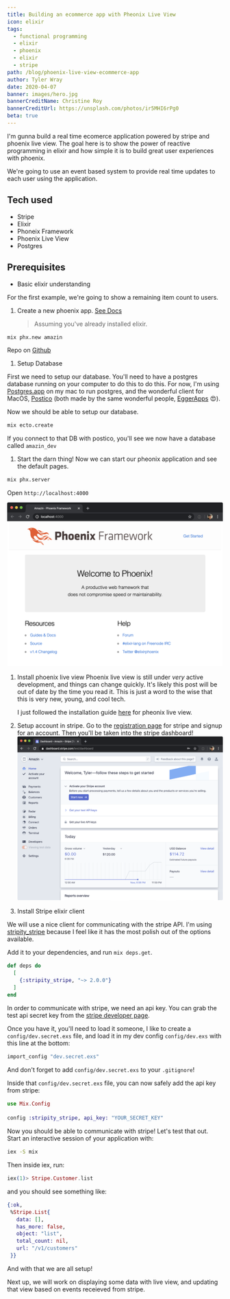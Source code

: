 ```yaml
---
title: Building an ecommerce app with Pheonix Live View
icon: elixir
tags:
  - functional programming
  - elixir
  - phoenix
  - elixir
  - stripe
path: /blog/phoenix-live-view-ecommerce-app
author: Tyler Wray
date: 2020-04-07
banner: images/hero.jpg
bannerCreditName: Christine Roy
bannerCreditUrl: https://unsplash.com/photos/ir5MHI6rPg0
beta: true
---
```


I'm gunna build a real time ecomerce application powered by stripe and phoenix live view.
The goal here is to show the power of reactive programming in elixir and how simple it is to build
great user experiences with phoenix.

We're going to use an event based system to provide real time updates to each user using the application.

## Tech used

- Stripe
- Elixir
- Phoneix Framework
- Phoenix Live View
- Postgres

## Prerequisites

- Basic elixir understanding

For the first example, we're going to show a remaining item count to users.

1. Create a new phoenix app.
   [See Docs](https://www.phoenixframework.org/)
   > Assuming you've already installed elixir.

```bash
mix phx.new amazin
```

Repo on [Github](https://github.com/tylerwray/amazin)

1. Setup Database

First we need to setup our database. You'll need to have a postgres database running on your computer to do this to do this.
For now, I'm using [Postgres.app](https://postgresapp.com/) on my mac to run postgres, and the wonderful
client for MacOS, [Postico](https://eggerapps.at/postico/) (both made by the same wonderful people, [EggerApps](https://eggerapps.at/about.html) 😍).

Now we should be able to setup our database.

```bash
mix ecto.create
```

If you connect to that DB with postico, you'll see we now have a database called `amazin_dev`

1. Start the darn thing!
   Now we can start our pheonix application and see the default pages.

```bash
mix phx.server
```

Open `http://localhost:4000`

![Phoenix default page](./images/phoenix-default.png "Phoenix default page")

1. Install phoenix live view
   Phoenix live view is still under _very_ active development, and things can change quickly.
   It's likely this post will be out of date by the time you read it.
   This is just a word to the wise that this is very new, young, and cool tech.

   I just followed the installation guide [here](https://hexdocs.pm/phoenix_live_view/installation.html) for pheonix live view.

1. Setup account in stripe.
   Go to the [registration page](https://dashboard.stripe.com/register) for stripe and signup for an account.
   Then you'll be taken into the stripe dashboard!
   ![Stripe dashboard](./images/stripe-dashboard.png "Stripe Dashboard")

1. Install Stripe elixir client

We will use a nice client for communicating with the stripe API. I'm using [stripity_stripe](https://github.com/code-corps/stripity_stripe) because I feel
like it has the most polish out of the options available.

Add it to your dependencies, and run `mix deps.get`.

```elixir
def deps do
  [
    {:stripity_stripe, "~> 2.0.0"}
  ]
end
```

In order to communicate with stripe, we need an api key. You can grab the test api secret key from the [stripe developer page](https://dashboard.stripe.com/test/apikeys).

Once you have it, you'll need to load it someone, I like to create a `config/dev.secret.exs` file, and load it in my dev config `config/dev.exs` with this line at the bottom:

```elixir
import_config "dev.secret.exs"
```

And don't forget to add `config/dev.secret.exs` to your `.gitignore`!

Inside that `config/dev.secret.exs` file, you can now safely add the api key from stripe:

```elixir
use Mix.Config

config :stripity_stripe, api_key: "YOUR_SECRET_KEY"
```

Now you should be able to communicate with stripe! Let's test that out.
Start an interactive session of your application with:

```bash
iex -S mix
```

Then inside iex, run:

```elixir
iex(1)> Stripe.Customer.list
```

and you should see something like:

```elixir
{:ok,
 %Stripe.List{
   data: [],
   has_more: false,
   object: "list",
   total_count: nil,
   url: "/v1/customers"
 }}
```

And with that we are all setup!

Next up, we will work on displaying some data with live view, and updating that view based on events receieved from stripe.
